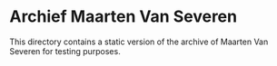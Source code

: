 # Archief Maarten Van Severen

This directory contains a static version of the archive of Maarten Van Severen for testing purposes.
